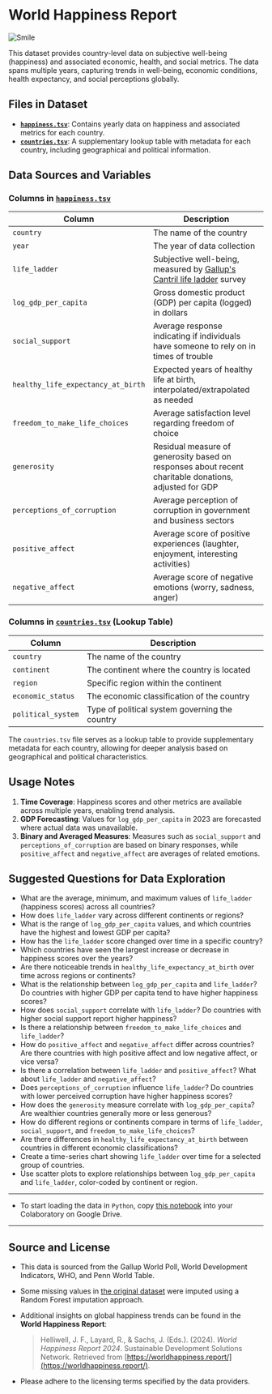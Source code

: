 # World Happiness Report

![Smile](https://www.futurity.org/wp/wp-content/uploads/2024/02/happiness-wealth-survey-1600.jpg)

This dataset provides country-level data on subjective well-being (happiness) and associated economic, health, and social metrics. The data spans multiple years, capturing trends in well-being, economic conditions, health expectancy, and social perceptions globally.

## Files in Dataset

- [**`happiness.tsv`**](happiness.tsv): Contains yearly data on happiness and associated metrics for each country.
- [**`countries.tsv`**](countries.tsv): A supplementary lookup table with metadata for each country, including geographical and political information.

## Data Sources and Variables

### Columns in [`happiness.tsv`](happiness.tsv)

| Column                        | Description                                                                                                  |
|-------------------------------|--------------------------------------------------------------------------------------------------------------|
| `country`                     | The name of the country                                                                                      |
| `year`                        | The year of data collection                                                                                  |
| `life_ladder`                 | Subjective well-being, measured by [Gallup's Cantril life ladder](https://news.gallup.com/poll/122453/understanding-gallup-uses-cantril-scale.aspx) survey                                       |
| `log_gdp_per_capita`          | Gross domestic product (GDP) per capita (logged) in dollars                      |
| `social_support`              | Average response indicating if individuals have someone to rely on in times of trouble                       |
| `healthy_life_expectancy_at_birth` | Expected years of healthy life at birth, interpolated/extrapolated as needed                        |
| `freedom_to_make_life_choices`| Average satisfaction level regarding freedom of choice                                                       |
| `generosity`                  | Residual measure of generosity based on responses about recent charitable donations, adjusted for GDP        |
| `perceptions_of_corruption`   | Average perception of corruption in government and business sectors                                         |
| `positive_affect`             | Average score of positive experiences (laughter, enjoyment, interesting activities)                          |
| `negative_affect`             | Average score of negative emotions (worry, sadness, anger)                                                  |

### Columns in [`countries.tsv`](countries.tsv) (Lookup Table)

| Column            | Description                                        |
|-------------------|----------------------------------------------------|
| `country`         | The name of the country                            |
| `continent`       | The continent where the country is located         |
| `region`          | Specific region within the continent               |
| `economic_status` | The economic classification of the country         |
| `political_system`| Type of political system governing the country     |

The `countries.tsv` file serves as a lookup table to provide supplementary metadata for each country, allowing for deeper analysis based on geographical and political characteristics.

## Usage Notes

1. **Time Coverage**: Happiness scores and other metrics are available across multiple years, enabling trend analysis.
2. **GDP Forecasting**: Values for `log_gdp_per_capita` in 2023 are forecasted where actual data was unavailable.
3. **Binary and Averaged Measures**: Measures such as `social_support` and `perceptions_of_corruption` are based on binary responses, while `positive_affect` and `negative_affect` are averages of related emotions.

## Suggested Questions for Data Exploration

   - What are the average, minimum, and maximum values of `life_ladder` (happiness scores) across all countries?
   - How does `life_ladder` vary across different continents or regions?
   - What is the range of `log_gdp_per_capita` values, and which countries have the highest and lowest GDP per capita?
   - How has the `life_ladder` score changed over time in a specific country?
   - Which countries have seen the largest increase or decrease in happiness scores over the years?
   - Are there noticeable trends in `healthy_life_expectancy_at_birth` over time across regions or continents?
   - What is the relationship between `log_gdp_per_capita` and `life_ladder`? Do countries with higher GDP per capita tend to have higher happiness scores?
   - How does `social_support` correlate with `life_ladder`? Do countries with higher social support report higher happiness?
   - Is there a relationship between `freedom_to_make_life_choices` and `life_ladder`?
   - How do `positive_affect` and `negative_affect` differ across countries? Are there countries with high positive affect and low negative affect, or vice versa?
   - Is there a correlation between `life_ladder` and `positive_affect`? What about `life_ladder` and `negative_affect`?
   - Does `perceptions_of_corruption` influence `life_ladder`? Do countries with lower perceived corruption have higher happiness scores?
   - How does the `generosity` measure correlate with `log_gdp_per_capita`? Are wealthier countries generally more or less generous?
   - How do different regions or continents compare in terms of `life_ladder`, `social_support`, and `freedom_to_make_life_choices`?
   - Are there differences in `healthy_life_expectancy_at_birth` between countries in different economic classifications?
   - Create a time-series chart showing `life_ladder` over time for a selected group of countries.
   - Use scatter plots to explore relationships between `log_gdp_per_capita` and `life_ladder`, color-coded by continent or region.

---

- To start loading the data in `Python`, copy [this notebook](happiness.ipynb) into your Colaboratory on Google Drive.

---

## Source and License

- This data is sourced from the Gallup World Poll, World Development Indicators, WHO, and Penn World Table.
- Some missing values in [the original dataset](happiness_original.tsv) were imputed using a Random Forest imputation approach.
- Additional insights on global happiness trends can be found in the **World Happiness Report**:

  > Helliwell, J. F., Layard, R., & Sachs, J. (Eds.). (2024). *World Happiness Report 2024*. Sustainable Development Solutions Network. Retrieved from [https://worldhappiness.report/](https://worldhappiness.report/).

- Please adhere to the licensing terms specified by the data providers.
